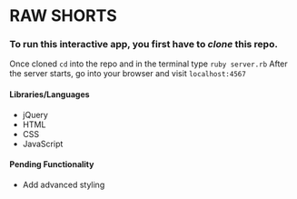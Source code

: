 # RAW SHORTS

### To run this interactive app, you first have to _clone_ this repo.
Once cloned ```cd``` into the repo and in the terminal type ```ruby server.rb```
After the server starts, go into your browser and visit ```localhost:4567```

#### Libraries/Languages
- jQuery
- HTML
- CSS
- JavaScript

#### Pending Functionality
- Add advanced styling
